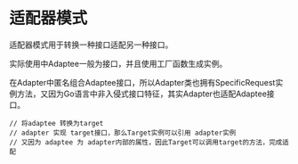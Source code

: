 # 适配器模式

适配器模式用于转换一种接口适配另一种接口。

实际使用中Adaptee一般为接口，并且使用工厂函数生成实例。

在Adapter中匿名组合Adaptee接口，所以Adapter类也拥有SpecificRequest实例方法，又因为Go语言中非入侵式接口特征，其实Adapter也适配Adaptee接口。

```
// 将adaptee 转换为target
// adapter 实现 target接口，那么Target实例可以引用 adapter实例
// 又因为 adaptee 为 adapter内部的属性，因此Target可以调用target的方法，完成适配
```

